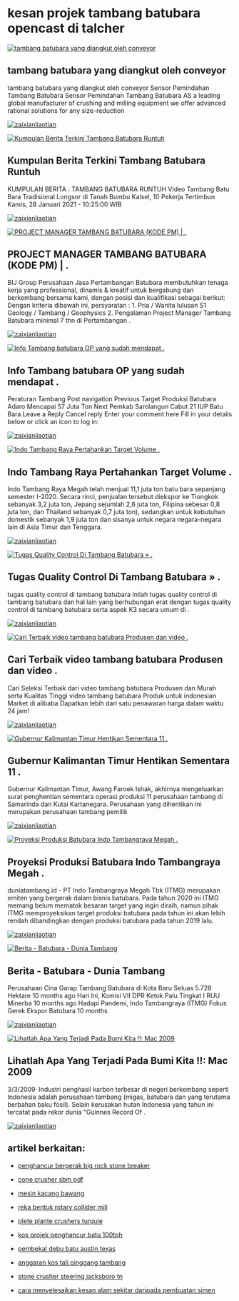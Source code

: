 # kesan projek tambang batubara opencast di talcher
<a href="https://mnn.zoosnet.net/LR/Chatpre.aspx?id=MNN94995150&p=https://topgrinding.com/" target="_blank">![tambang batubara yang diangkut oleh conveyor](https://github.com/technlg/images/blob/main/55.jpg)</a>
## tambang batubara yang diangkut oleh conveyor
tambang batubara yang diangkut oleh conveyor Sensor Pemindahan Tambang Batubara Sensor Pemindahan Tambang Batubara AS a leading global manufacturer of crushing and milling equipment we offer advanced rational solutions for any size-reduction 
<a href="https://mnn.zoosnet.net/LR/Chatpre.aspx?id=MNN94995150&p=https://topgrinding.com/" target="_blank"><img src="https://github.com/technlg/images/raw/main/chat11.jpg" alt="zaixianliaotian"/></a><a href="//whatsapp.shibangsoft.com/WhatsApp.php" ><img src="https://github.com/technlg/images/raw/main/chat11.png" alt=""></a>
<a href="https://mnn.zoosnet.net/LR/Chatpre.aspx?id=MNN94995150&p=https://topgrinding.com/" target="_blank">![Kumpulan Berita Terkini Tambang Batubara Runtuh](https://github.com/technlg/images/blob/main/9.jpg)</a>
## Kumpulan Berita Terkini Tambang Batubara Runtuh
KUMPULAN BERITA : TAMBANG BATUBARA RUNTUH Video Tambang Batu Bara Tradisional Longsor di Tanah Bumbu Kalsel, 10 Pekerja Tertimbun Kamis, 28 Januari 2021 - 10:25:00 WIB
<a href="https://mnn.zoosnet.net/LR/Chatpre.aspx?id=MNN94995150&p=https://topgrinding.com/" target="_blank"><img src="https://github.com/technlg/images/raw/main/chat11.jpg" alt="zaixianliaotian"/></a><a href="//whatsapp.shibangsoft.com/WhatsApp.php" ><img src="https://github.com/technlg/images/raw/main/chat11.png" alt=""></a>
<a href="https://mnn.zoosnet.net/LR/Chatpre.aspx?id=MNN94995150&p=https://topgrinding.com/" target="_blank">![PROJECT MANAGER TAMBANG BATUBARA (KODE PM) | .](https://github.com/technlg/images/blob/main/53.jpg)</a>
## PROJECT MANAGER TAMBANG BATUBARA (KODE PM) | .
BIJ Group Perusahaan Jasa Pertambangan Batubara membutuhkan tenaga kerja yang professional, dinamis & kreatif untuk bergabung dan berkembang bersama kami, dengan posisi dan kualifikasi sebagai berikut: Dengan kriteria dibawah ini, persyaratan : 1. Pria / Wanita lulusan S1 Geology / Tambang / Geophysics 2. Pengalaman Project Manager Tambang Batubara minimal 7 thn di Pertambangan .
<a href="https://mnn.zoosnet.net/LR/Chatpre.aspx?id=MNN94995150&p=https://topgrinding.com/" target="_blank"><img src="https://github.com/technlg/images/raw/main/chat11.jpg" alt="zaixianliaotian"/></a><a href="//whatsapp.shibangsoft.com/WhatsApp.php" ><img src="https://github.com/technlg/images/raw/main/chat11.png" alt=""></a>
<a href="https://mnn.zoosnet.net/LR/Chatpre.aspx?id=MNN94995150&p=https://topgrinding.com/" target="_blank">![Info Tambang batubara OP yang sudah mendapat .](https://github.com/technlg/images/blob/main/48.jpg)</a>
## Info Tambang batubara OP yang sudah mendapat .
Peraturan Tambang Post navigation Previous Target Produksi Batubara Adaro Mencapai 57 Juta Ton Next Pemkab Sarolangun Cabut 21 IUP Batu Bara Leave a Reply Cancel reply Enter your comment here Fill in your details below or click an icon to log in: 
<a href="https://mnn.zoosnet.net/LR/Chatpre.aspx?id=MNN94995150&p=https://topgrinding.com/" target="_blank"><img src="https://github.com/technlg/images/raw/main/chat11.jpg" alt="zaixianliaotian"/></a><a href="//whatsapp.shibangsoft.com/WhatsApp.php" ><img src="https://github.com/technlg/images/raw/main/chat11.png" alt=""></a>
<a href="https://mnn.zoosnet.net/LR/Chatpre.aspx?id=MNN94995150&p=https://topgrinding.com/" target="_blank">![Indo Tambang Raya Pertahankan Target Volume .](https://github.com/technlg/images/blob/main/49.jpg)</a>
## Indo Tambang Raya Pertahankan Target Volume .
Indo Tambang Raya Megah telah menjual 11,1 juta ton batu bara sepanjang semester I-2020. Secara rinci, penjualan tersebut diekspor ke Tiongkok sebanyak 3,2 juta ton, Jepang sejumlah 2,6 juta ton, Filipina sebesar 0,8 juta ton, dan Thailand sebanyak 0,7 juta ton), sedangkan untuk kebutuhan domestik sebanyak 1,9 juta ton dan sisanya untuk negara negara-negara lain di Asia Timur dan Tenggara.
<a href="https://mnn.zoosnet.net/LR/Chatpre.aspx?id=MNN94995150&p=https://topgrinding.com/" target="_blank"><img src="https://github.com/technlg/images/raw/main/chat11.jpg" alt="zaixianliaotian"/></a><a href="//whatsapp.shibangsoft.com/WhatsApp.php" ><img src="https://github.com/technlg/images/raw/main/chat11.png" alt=""></a>
<a href="https://mnn.zoosnet.net/LR/Chatpre.aspx?id=MNN94995150&p=https://topgrinding.com/" target="_blank">![Tugas Quality Control Di Tambang Batubara » .](https://github.com/technlg/images/blob/main/13.jpg)</a>
## Tugas Quality Control Di Tambang Batubara » .
tugas quality control di tambang batubara Inilah tugas quality control di tambang batubara dan hal lain yang berhubungan erat dengan tugas quality control di tambang batubara serta aspek K3 secara umum di .
<a href="https://mnn.zoosnet.net/LR/Chatpre.aspx?id=MNN94995150&p=https://topgrinding.com/" target="_blank"><img src="https://github.com/technlg/images/raw/main/chat11.jpg" alt="zaixianliaotian"/></a><a href="//whatsapp.shibangsoft.com/WhatsApp.php" ><img src="https://github.com/technlg/images/raw/main/chat11.png" alt=""></a>
<a href="https://mnn.zoosnet.net/LR/Chatpre.aspx?id=MNN94995150&p=https://topgrinding.com/" target="_blank">![Cari Terbaik video tambang batubara Produsen dan video .](https://github.com/technlg/images/blob/main/32.jpg)</a>
## Cari Terbaik video tambang batubara Produsen dan video .
Cari Seleksi Terbaik dari video tambang batubara Produsen dan Murah serta Kualitas Tinggi video tambang batubara Produk untuk indonesian Market di alibaba Dapatkan lebih dari satu penawaran harga dalam waktu 24 jam!
<a href="https://mnn.zoosnet.net/LR/Chatpre.aspx?id=MNN94995150&p=https://topgrinding.com/" target="_blank"><img src="https://github.com/technlg/images/raw/main/chat11.jpg" alt="zaixianliaotian"/></a><a href="//whatsapp.shibangsoft.com/WhatsApp.php" ><img src="https://github.com/technlg/images/raw/main/chat11.png" alt=""></a>
<a href="https://mnn.zoosnet.net/LR/Chatpre.aspx?id=MNN94995150&p=https://topgrinding.com/" target="_blank">![Gubernur Kalimantan Timur Hentikan Sementara 11 .](https://github.com/technlg/images/blob/main/61.jpg)</a>
## Gubernur Kalimantan Timur Hentikan Sementara 11 .
Gubernur Kalimantan Timur, Awang Faroek Ishak, akhirnya mengeluarkan surat penghentian sementara operasi produksi 11 perusahaan tambang di Samarinda dan Kutai Kartanegara. Perusahaan yang dihentikan ini merupakan perusahaan tambang pemilik
<a href="https://mnn.zoosnet.net/LR/Chatpre.aspx?id=MNN94995150&p=https://topgrinding.com/" target="_blank"><img src="https://github.com/technlg/images/raw/main/chat11.jpg" alt="zaixianliaotian"/></a><a href="//whatsapp.shibangsoft.com/WhatsApp.php" ><img src="https://github.com/technlg/images/raw/main/chat11.png" alt=""></a>
<a href="https://mnn.zoosnet.net/LR/Chatpre.aspx?id=MNN94995150&p=https://topgrinding.com/" target="_blank">![Proyeksi Produksi Batubara Indo Tambangraya Megah .](https://github.com/technlg/images/blob/main/6.jpg)</a>
## Proyeksi Produksi Batubara Indo Tambangraya Megah .
duniatambang.id - PT Indo Tambangraya Megah Tbk (ITMG) merupakan emiten yang bergerak dalam bisnis batubara. Pada tahun 2020 ini ITMG memang belum mematok besaran target yang ingin diraih, namun pihak ITMG memproyeksikan target produksi batubara pada tahun ini akan lebih rendah dibandingkan dengan produksi batubara pada tahun 2019 lalu.
<a href="https://mnn.zoosnet.net/LR/Chatpre.aspx?id=MNN94995150&p=https://topgrinding.com/" target="_blank"><img src="https://github.com/technlg/images/raw/main/chat11.jpg" alt="zaixianliaotian"/></a><a href="//whatsapp.shibangsoft.com/WhatsApp.php" ><img src="https://github.com/technlg/images/raw/main/chat11.png" alt=""></a>
<a href="https://mnn.zoosnet.net/LR/Chatpre.aspx?id=MNN94995150&p=https://topgrinding.com/" target="_blank">![Berita - Batubara - Dunia Tambang](https://github.com/technlg/images/blob/main/10.jpg)</a>
## Berita - Batubara - Dunia Tambang
Perusahaan Cina Garap Tambang Batubara di Kota Baru Seluas 5.728 Hektare 10 months ago Hari Ini, Komisi VII DPR Ketok Palu Tingkat I RUU Minerba 10 months ago Hadapi Pandemi, Indo Tambangraya (ITMG) Fokus Gerek Ekspor Batubara 10 months 
<a href="https://mnn.zoosnet.net/LR/Chatpre.aspx?id=MNN94995150&p=https://topgrinding.com/" target="_blank"><img src="https://github.com/technlg/images/raw/main/chat11.jpg" alt="zaixianliaotian"/></a><a href="//whatsapp.shibangsoft.com/WhatsApp.php" ><img src="https://github.com/technlg/images/raw/main/chat11.png" alt=""></a>
<a href="https://mnn.zoosnet.net/LR/Chatpre.aspx?id=MNN94995150&p=https://topgrinding.com/" target="_blank">![Lihatlah Apa Yang Terjadi Pada Bumi Kita !!: Mac 2009](https://github.com/technlg/images/blob/main/17.jpg)</a>
## Lihatlah Apa Yang Terjadi Pada Bumi Kita !!: Mac 2009
3/3/2009· Industri penghasil karbon terbesar di negeri berkembang seperti Indonesia adalah perusahaan tambang (migas, batubara dan yang terutama berbahan baku fosil). Selain kerusakan hutan Indonesia yang tahun ini tercatat pada rekor dunia "Guinnes Record Of .
<a href="https://mnn.zoosnet.net/LR/Chatpre.aspx?id=MNN94995150&p=https://topgrinding.com/" target="_blank"><img src="https://github.com/technlg/images/raw/main/chat11.jpg" alt="zaixianliaotian"/></a><a href="//whatsapp.shibangsoft.com/WhatsApp.php" ><img src="https://github.com/technlg/images/raw/main/chat11.png" alt=""></a>
## artikel berkaitan:
* [penghancur bergerak big rock stone breaker](penghancur%20bergerak%20big%20rock%20stone%20breaker.md)
* [cone crusher sbm pdf](cone%20crusher%20sbm%20pdf.md)
* [mesin kacang bawang](mesin%20kacang%20bawang.md)
* [reka bentuk rotary collider mill](reka%20bentuk%20rotary%20collider%20mill.md)
* [plete plante crushers turquie](plete%20plante%20crushers%20turquie.md)
* [kos projek penghancur batu 100tph](kos%20projek%20penghancur%20batu%20100tph.md)
* [pembekal debu batu austin texas](pembekal%20debu%20batu%20austin%20texas.md)
* [anggaran kos tali pinggang tambang](anggaran%20kos%20tali%20pinggang%20tambang.md)
* [stone crusher steering jacksboro tn](stone%20crusher%20steering%20jacksboro%20tn.md)
* [cara menyelesaikan kesan alam sekitar daripada pembuatan simen](cara%20menyelesaikan%20kesan%20alam%20sekitar%20daripada%20pembuatan%20simen.md)
